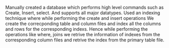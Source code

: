Manually created a database which performs high level commands such as Create, Insert, select. And supports all major datatypes.
Used an indexing technique where while performing the create and insert operations We create the correcponding table and column files and index all the columns and rows for the corresponding indexs.
Hence while performing the operations like where, joins we retrive the information of indexes from the corresponding column files and retrive the index from the primary table file.
